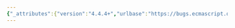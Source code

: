 ```yaml
---
{"_attributes":{"version":"4.4.4+","urlbase":"https://bugs.ecmascript.org/","maintainer":"dherman@mozilla.com"},"bug":{"bug_id":589,"creation_ts":"2012-07-27 09:15:00 -0700","short_desc":"Rename Quasi-Literal to Template String","delta_ts":"2012-09-28 12:24:31 -0700","product":"Draft for 6th Edition","component":"editorial issue","version":"Rev 9: July 8, 2012 Draft","rep_platform":"All","op_sys":"All","bug_status":"RESOLVED","resolution":"FIXED","priority":"Normal","bug_severity":"major","everconfirmed":true,"reporter":{"uid":"waldron.rick","name":"Rick Waldron"},"assigned_to":{"uid":"allen","name":"Allen Wirfs-Brock"},"cc":"waldron.rick","long_desc":[{"commentid":1384,"comment_count":0,"who":{"uid":"waldron.rick","name":"Rick Waldron"},"bug_when":"2012-07-27 09:15:35 -0700","thetext":"Per resolution on July 26th at the in-person TC39 meeting, \"Quasi-Literal\" is to be renamed \"Template String\""},{"commentid":1447,"comment_count":1,"who":{"uid":"allen","name":"Allen Wirfs-Brock"},"bug_when":"2012-08-13 16:20:08 -0700","thetext":"corrected in editor's draft"},{"commentid":1739,"comment_count":2,"who":{"uid":"allen","name":"Allen Wirfs-Brock"},"bug_when":"2012-09-28 12:24:31 -0700","thetext":"fixed in rev10, Sept. 27 2012 draft"}]}}
---
```

